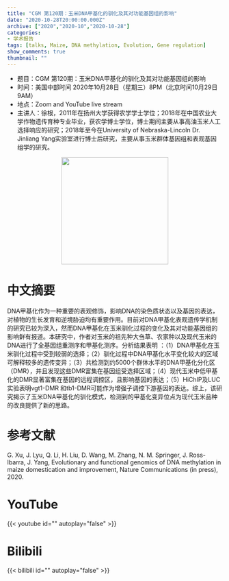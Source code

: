 ```yaml
---
title: "CGM 第120期：玉米DNA甲基化的驯化及其对功能基因组的影响"
date: "2020-10-28T20:00:00.000Z"
archive: ["2020","2020-10","2020-10-28"]
categories:
- 学术报告
tags: [talks, Maize, DNA methylation, Evolution, Gene regulation]
show_comments: true
thumbnail: ""
---
```


- 题目：CGM 第120期：玉米DNA甲基化的驯化及其对功能基因组的影响
- 时间：美国中部时间 2020年10月28日（星期三）8PM（北京时间10月29日 9AM）
- 地点：Zoom and YouTube live stream
- 主讲人：徐根，2011年在扬州大学获得农学学士学位；2018年在中国农业大学作物遗传育种专业毕业，获农学博士学位，博士期间主要从事高油玉米人工选择响应的研究；2018年至今在University of Nebraska-Lincoln Dr. Jinliang Yang实验室进行博士后研究，主要从事玉米群体基因组和表观基因组学的研究。

<div align="center">
<img src="https://i.ibb.co/McSN0R3/DSC-8717.jpg" height=250>
</div>

# 中文摘要

DNA甲基化作为一种重要的表观修饰，影响DNA的染色质状态以及基因的表达，对植物的生长发育和逆境胁迫均有重要作用。目前对DNA甲基化表观遗传学机制的研究已较为深入，然而DNA甲基化在玉米驯化过程的变化及其对功能基因组的影响鲜有报道。本研究中，作者对玉米的祖先种大刍草、农家种以及现代玉米的DNA进行了全基因组重测序和甲基化测序。分析结果表明 ：（1）DNA甲基化在玉米驯化过程中受到较弱的选择；（2）驯化过程中DNA甲基化水平变化较大的区域可解释较多的遗传变异；（3）共检测到约5000个群体水平的DNA甲基化分化区（DMR），并且发现这些DMR富集在基因组受选择区域；（4）现代玉米中低甲基化的DMR显著富集在基因的远程调控区，且影响基因的表达；（5）HiChIP及LUC实验表明vgt1-DMR 和tb1-DMR可能作为增强子调控下游基因的表达。综上，该研究揭示了玉米DNA甲基化的驯化模式，检测到的甲基化变异位点为现代玉米品种的改良提供了新的思路。

# 参考文献

G. Xu, J. Lyu, Q. Li, H. Liu, D. Wang, M. Zhang, N. M. Springer, J. Ross-Ibarra, J. Yang, Evolutionary and functional genomics of DNA methylation in maize domestication and improvement, Nature Communications (in press), 2020.

# YouTube

{{< youtube id="" autoplay="false" >}}

# Bilibili

{{< bilibili id="" autoplay="false" >}}

